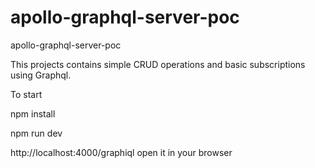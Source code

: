 # apollo-graphql-server-poc
apollo-graphql-server-poc

This projects contains simple CRUD operations and basic subscriptions using Graphql.


To start 

npm install

npm run dev

http://localhost:4000/graphiql open it in your browser


